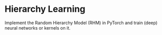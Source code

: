 # Hierarchy Learning

Implement the Random Hierarchy Model (RHM) in PyTorch and train (deep) neural networks or kernels on it.
